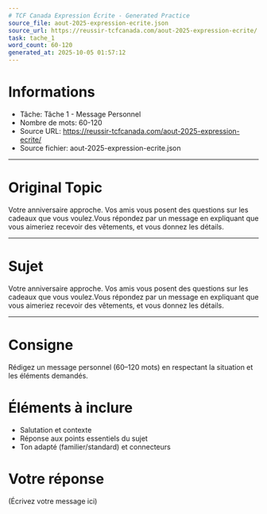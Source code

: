 ```yaml
---
# TCF Canada Expression Écrite - Generated Practice
source_file: aout-2025-expression-ecrite.json
source_url: https://reussir-tcfcanada.com/aout-2025-expression-ecrite/
task: tache_1
word_count: 60-120
generated_at: 2025-10-05 01:57:12
---
```


# Informations
- Tâche: Tâche 1 - Message Personnel
- Nombre de mots: 60-120
- Source URL: https://reussir-tcfcanada.com/aout-2025-expression-ecrite/
- Source fichier: aout-2025-expression-ecrite.json

---

# Original Topic
Votre anniversaire approche. Vos amis vous posent des questions sur les cadeaux que vous voulez.Vous répondez par un message en expliquant que vous aimeriez recevoir des vêtements, et vous donnez les détails.

---

# Sujet
Votre anniversaire approche. Vos amis vous posent des questions sur les cadeaux que vous voulez.Vous répondez par un message en expliquant que vous aimeriez recevoir des vêtements, et vous donnez les détails.

---
# Consigne
Rédigez un message personnel (60–120 mots) en respectant la situation et les éléments demandés.

# Éléments à inclure
- Salutation et contexte
- Réponse aux points essentiels du sujet
- Ton adapté (familier/standard) et connecteurs

# Votre réponse
(Écrivez votre message ici)

